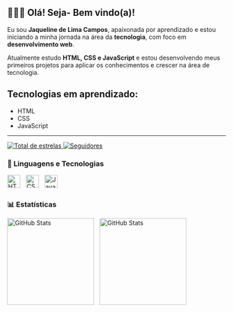 ## 👩🏾‍💻 Olá! Seja- Bem vindo(a)! 

Eu sou **Jaqueline de Lima Campos**, apaixonada por aprendizado e estou iniciando a minha jornada na área da  **tecnologia**, com foco em **desenvolvimento web**.

Atualmente estudo **HTML, CSS e JavaScript** e estou desenvolvendo meus primeiros projetos para aplicar os conhecimentos e crescer na área de tecnologia.


## Tecnologias em aprendizado:
- HTML
- CSS
- JavaScript


------------------------
<a href="https://github.com/jaqueline-lima-campos?tab=repositories&sort=stargazers">
        <img 
            alt="Total de estrelas" 
            title="Total de estrelas GitHub" 
            src="https://custom-icon-badges.demolab.com/github/stars/jaqueline-lima-campos?color=55960c&style=for-the-badge&labelColor=488207&logo=star&label=estrelas"
        />
    </a>
    <a href="https://github.com/jaqueline-lima-campos?tab=followers">
        <img 
            alt="Seguidores" 
            title="Me siga no GitHub" 
            src="https://custom-icon-badges.demolab.com/github/followers/jaqueline-lima-campos?color=236ad3&labelColor=1155ba&style=for-the-badge&logo=github&label=Seguidores&logoColor=white"
        />
    </a>
</p>




### 🤖 Linguagens e Tecnologias


<img 
    align="left" 
    alt="HTML"
    title="HTML" 
    width="30px" 
    style="padding-right: 10px;" 
    src="https://cdn.jsdelivr.net/gh/devicons/devicon@latest/icons/html5/html5-original.svg" 
/>

<img 
    align="left" 
    alt="CSS" 
    title="CSS"
    width="30px" 
    style="padding-right: 10px;" 
    src="https://cdn.jsdelivr.net/gh/devicons/devicon@latest/icons/css3/css3-original.svg" 
/>

<img 
    align="left" 
    alt="JavaScript" 
    title="JavaScript"
    width="30px" 
    style="padding-right: 10px;" 
    src="https://cdn.jsdelivr.net/gh/devicons/devicon@latest/icons/javascript/javascript-original.svg" />



<br/>
<br/>



### 📊 Estatísticas


  <img 
    align="left" 
    alt="GitHub Stats" 
    height="200" 
    style="padding-right: 10px;" 
    src="https://github-readme-stats.vercel.app/api?username=jaqueline-lima-campos&show_icons=true&theme=tokyonight&include_all_commits=true&locale=pt-br"/>

<img 
      align="left" 
      alt="GitHub Stats" 
      height="200"
      style="padding-right: 10px;" 
      src="https://github-readme-stats.vercel.app/api/top-langs/?username=jaqueline-lima-campos&theme=tokyonight&layout=compact&custom_title=Tecnologias&langs_count=9"
      />







